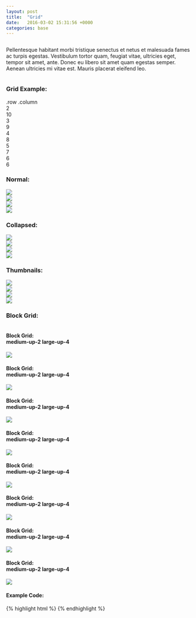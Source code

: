 ```yaml
---
layout: post
title:  "Grid"
date:   2016-03-02 15:31:56 +0000
categories: base
---
```


<div class="row column">
    <p>Pellentesque habitant morbi tristique senectus et netus et malesuada fames ac turpis egestas. Vestibulum tortor quam, feugiat vitae, ultricies eget, tempor sit amet, ante. Donec eu libero sit amet quam egestas semper. Aenean ultricies mi vitae est. Mauris placerat eleifend leo.</p>
</div>

<section id="grid">
    <div class="row column">
        <h3>Grid Example:</h3>
    </div>
    <div class="example">
        <div class="row column">
            <div class="grid-example">.row .column</div>
        </div>
        <div class="row">
            <div class="large-2 columns"><div class="grid-example">2</div></div>
            <div class="large-10 columns"><div class="grid-example">10</div></div>
        </div>
        <div class="row">
            <div class="large-3 columns"><div class="grid-example">3</div></div>
            <div class="large-9 columns"><div class="grid-example">9</div></div>
        </div>
        <div class="row">
            <div class="large-4 columns"><div class="grid-example">4</div></div>
            <div class="large-8 columns"><div class="grid-example">8</div></div>
        </div>
        <div class="row">
            <div class="large-5 columns"><div class="grid-example">5</div></div>
            <div class="large-7 columns"><div class="grid-example">7</div></div>
        </div>
        <div class="row">
            <div class="large-6 columns"><div class="grid-example">6</div></div>
            <div class="large-6 columns"><div class="grid-example">6</div></div>
        </div>
    </div>
</section>

<section id="non-collapse">
    <div class="row">
        <div class="small-12 columns">
            <h3>Normal:</h3>
        </div>
        <div class="medium-3 columns">
            <img src="/images/400x150.gif">
        </div>
        <div class="medium-3 columns">
            <img src="/images/400x150.gif">
        </div>
        <div class="medium-3 columns">
            <img src="/images/400x150.gif">
        </div>
        <div class="medium-3 columns">
            <img src="/images/400x150.gif">
        </div>
    </div>
</section>

<section id="collapsed">
    <div class="row collapse">
        <h3>Collapsed:</h3>
        <div class="medium-3 columns">
            <img src="/images/400x150.gif">
        </div>
        <div class="medium-3 columns">
            <img src="/images/400x150.gif">
        </div>
        <div class="medium-3 columns">
            <img src="/images/400x150.gif">
        </div>
        <div class="medium-3 columns">
            <img src="/images/400x150.gif">
        </div>
    </div>
</section>

<section id="thumbnails">
    <div class="row">
        <div class="small-12 columns">
            <h3>Thumbnails:</h3>
        </div>
        <div class="medium-3 columns">
            <a class="th" href="">
                <img src="/images/400x150.gif">
            </a>
        </div>
        <div class="medium-3 columns">
            <a class="th" href="">
                <img src="/images/400x150.gif">
            </a>
        </div>
        <div class="medium-3 columns">
            <a class="th" href="">
                <img src="/images/400x150.gif">
            </a>
        </div>
        <div class="medium-3 columns">
            <a class="th" href="">
                <img src="/images/400x150.gif">
            </a>
        </div>
    </div>
</section>

<section id="block_grid">
    <div class="row column">
        <h3>Block Grid:</h3>
    </div>
    <div class="row medium-up-2 large-up-4">
        <div class="column">
            <h4>Block Grid:<br>
            <span class="subheader">medium-up-2 large-up-4</span></h4>
            <img src="/images/400x150.gif">
        </div>
        <div class="column">
            <h4>Block Grid:<br>
            <span class="subheader">medium-up-2 large-up-4</span></h4>
            <img src="/images/400x150.gif">
        </div>
        <div class="column">
            <h4>Block Grid:<br>
            <span class="subheader">medium-up-2 large-up-4</span></h4>
            <img src="/images/400x150.gif">
        </div>
        <div class="column">
            <h4>Block Grid:<br>
            <span class="subheader">medium-up-2 large-up-4</span></h4>
            <img src="/images/400x150.gif">
        </div>
        <div class="column">
            <h4>Block Grid:<br>
            <span class="subheader">medium-up-2 large-up-4</span></h4>
            <img src="/images/400x150.gif">
        </div>
        <div class="column">
            <h4>Block Grid:<br>
            <span class="subheader">medium-up-2 large-up-4</span></h4>
            <img src="/images/400x150.gif">
        </div>
        <div class="column">
            <h4>Block Grid:<br>
            <span class="subheader">medium-up-2 large-up-4</span></h4>
            <img src="/images/400x150.gif">
        </div>
        <div class="column">
            <h4>Block Grid:<br>
            <span class="subheader">medium-up-2 large-up-4</span></h4>
            <img src="/images/400x150.gif">
        </div>
    </div>
</section>

<div class="row column">
<h4>Example Code:</h4>
{% highlight html %}
<!-- Grid: -->
{% endhighlight %}
</div>